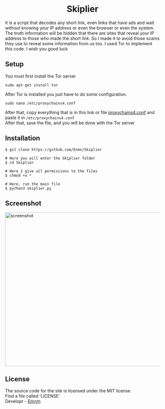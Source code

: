 <h1 align="center">Skiplier</h1>

It is a script that decodes any short link, even links that have ads and wait without knowing your IP address or even the browser or even the system. The truth information will be hidden that there are sites that reveal your IP address to those who made the short link. So I made it to avoid those scams they use to reveal some information from us too. I used Tor to implement this code. I wish you good luck

## Setup
You must first install the Tor server
```
sudo apt-get install tor
```
After Tor is installed you just have to do some configuration.
```
sudo nano /etc/proxychains4.conf
```
After that, copy everything that is in this link or file [proxychains4.conf](https://raw.githubusercontent.com/Enmn/Skiplier/main/src/proxychains4.txt) and paste it in `/etc/proxychains4.conf`</br>
After that, save the file, and you will be done with the Tor server


## Installation
```console
$ git clone https://github.com/Enmn/Skiplier

# Here you will enter the Skiplier folder
$ cd Skiplier

# Here I give all permissions to the files
$ chmod +x *

# Here, run the main file
$ python3 skiplier.py
```
## Screenshot
<img src="https://i.imgur.com/kPdLNyt.png" alt="screenshot" width="650" height="500">

## License
The source code for the site is licensed under the MIT license<br/>
Find a file called 'LICENSE'<br/>
Developr - [Emnm](https://github.com/Enmn)

